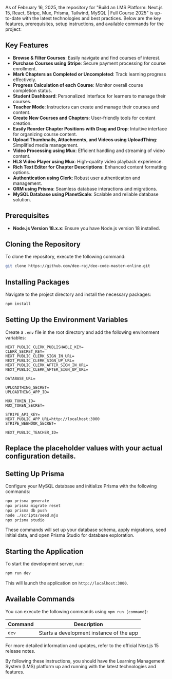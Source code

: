 As of February 16, 2025, the repository for "Build an LMS Platform: Next.js 15, React, Stripe, Mux, Prisma, Tailwind, MySQL | Full Course 2025" is up-to-date with the latest technologies and best practices. Below are the key features, prerequisites, setup instructions, and available commands for the project:

## Key Features

- **Browse & Filter Courses**: Easily navigate and find courses of interest.
- **Purchase Courses using Stripe**: Secure payment processing for course enrollment.
- **Mark Chapters as Completed or Uncompleted**: Track learning progress effectively.
- **Progress Calculation of each Course**: Monitor overall course completion status.
- **Student Dashboard**: Personalized interface for learners to manage their courses.
- **Teacher Mode**: Instructors can create and manage their courses and content.
- **Create New Courses and Chapters**: User-friendly tools for content creation.
- **Easily Reorder Chapter Positions with Drag and Drop**: Intuitive interface for organizing course content.
- **Upload Thumbnails, Attachments, and Videos using UploadThing**: Simplified media management.
- **Video Processing using Mux**: Efficient handling and streaming of video content.
- **HLS Video Player using Mux**: High-quality video playback experience.
- **Rich Text Editor for Chapter Descriptions**: Enhanced content formatting options.
- **Authentication using Clerk**: Robust user authentication and management.
- **ORM using Prisma**: Seamless database interactions and migrations.
- **MySQL Database using PlanetScale**: Scalable and reliable database solution.

## Prerequisites

- **Node.js Version 18.x.x**: Ensure you have Node.js version 18 installed.

## Cloning the Repository

To clone the repository, execute the following command:

```bash
git clone https://github.com/dee-raj/dee-code-master-online.git
```

## Installing Packages

Navigate to the project directory and install the necessary packages:

```bash
npm install
```

## Setting Up the Environment Variables

Create a `.env` file in the root directory and add the following environment variables:

```env
NEXT_PUBLIC_CLERK_PUBLISHABLE_KEY=
CLERK_SECRET_KEY=
NEXT_PUBLIC_CLERK_SIGN_IN_URL=
NEXT_PUBLIC_CLERK_SIGN_UP_URL=
NEXT_PUBLIC_CLERK_AFTER_SIGN_IN_URL=
NEXT_PUBLIC_CLERK_AFTER_SIGN_UP_URL=

DATABASE_URL=

UPLOADTHING_SECRET=
UPLOADTHING_APP_ID=

MUX_TOKEN_ID=
MUX_TOKEN_SECRET=

STRIPE_API_KEY=
NEXT_PUBLIC_APP_URL=http://localhost:3000
STRIPE_WEBHOOK_SECRET=

NEXT_PUBLIC_TEACHER_ID=
```

Replace the placeholder values with your actual configuration details.
---

## Setting Up Prisma

Configure your MySQL database and initialize Prisma with the following commands:

```bash
npx prisma generate
npx prisma migrate reset
npx prisma db push
node ./scripts/seed.mjs
npx prisma studio
```

These commands will set up your database schema, apply migrations, seed initial data, and open Prisma Studio for database exploration.

## Starting the Application

To start the development server, run:

```bash
npm run dev
```

This will launch the application on `http://localhost:3000`.

## Available Commands

You can execute the following commands using `npm run [command]`:

| Command | Description |
|---------|-------------|
| `dev`   | Starts a development instance of the app |

For more detailed information and updates, refer to the official Next.js 15 release notes.

By following these instructions, you should have the Learning Management System (LMS) platform up and running with the latest technologies and features. 